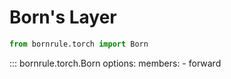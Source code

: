 # Born's Layer

```py
from bornrule.torch import Born
```

::: bornrule.torch.Born
    options:
      members:
        - forward
